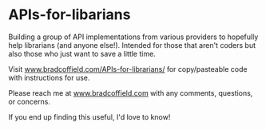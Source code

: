 # APIs-for-libarians
Building a group of API implementations from various providers to hopefully help librarians (and anyone else!). Intended for those that aren't coders but also those who just want to save a little time.

Visit www.bradcoffield.com/APIs-for-librarians/ for copy/pasteable code with instructions for use.

Please reach me at www.bradcoffield.com with any comments, questions, or concerns. 

If you end up finding this useful, I'd love to know!
